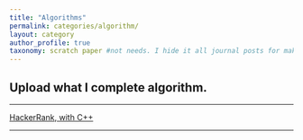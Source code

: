 ```yaml
---
title: "Algorithms"
permalink: categories/algorithm/
layout: category
author_profile: true
taxonomy: scratch paper #not needs. I hide it all journal posts for make _journal folder. So it can't see. I don't know how to do that...
---
```


## __Upload what I complete algorithm.__  

*****

[HackerRank, with C++](https://eliotjang.github.io/tags/c++)

*****
